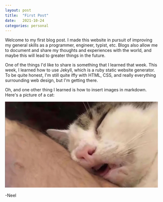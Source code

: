 ```yaml
---
layout: post
title:  "First Post"
date:   2021-10-24
categories: personal
---
```

Welcome to my first blog post. I made this website in pursuit of improving my general skills as a programmer, engineer, typist, etc. Blogs also allow me to document and share my thoughts and experiences with the world, and maybe this will lead to greater things in the future. 

One of the things I'd like to share is something that I learned that week. This week, I learned how to use Jekyll, which is a ruby static website generator. To be quite honest, I'm still quite iffy with HTML, CSS, and really everything surrounding web design, but I'm getting there.

Oh, and one other thing I learned is how to insert images in markdown. Here's a picture of a cat:

![picture of a cat sleeping](/assets/img/cat_sleeping.png)

-Neel
